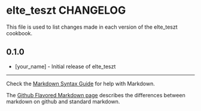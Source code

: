 elte_teszt CHANGELOG
====================

This file is used to list changes made in each version of the elte_teszt cookbook.

0.1.0
-----
- [your_name] - Initial release of elte_teszt

- - -
Check the [Markdown Syntax Guide](http://daringfireball.net/projects/markdown/syntax) for help with Markdown.

The [Github Flavored Markdown page](http://github.github.com/github-flavored-markdown/) describes the differences between markdown on github and standard markdown.
